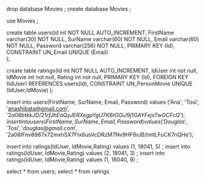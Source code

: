 drop database Movies ;
create database Movies ;

use Movies ;

create table users(Id int NOT NULL AUTO_INCREMENT, 
					FirstName varchar(30) NOT NULL,
                    SurName varchar(60) NOT NULL,
                    Email varchar(60) NOT NULL,
                    Password varchar(256) NOT NULL,
                    PRIMARY KEY (Id),
					CONSTRAINT UN_Email UNIQUE (Email)                    
);


create table ratings(Id int NOT NULL AUTO_INCREMENT, 
					IdUser int not null,
                    IdMovie  int not null,
					Rating int not null,
                    PRIMARY KEY (Id),
					FOREIGN KEY (IdUser) REFERENCES users(Id),
                    CONSTRAINT UN_PersonMovie UNIQUE (IdUser,IdMovie)
);

insert into users(FirstName, SurName, Email, Password) values ('Ana', 'Tosi', 'anashibata@gmail.com', '$2a$08$btkkJD/21rfJhEaQyJERXegpYgU7K6tGGiJ9j1GAYFejsTwGCFcl2') ;
insert into users(FirstName, SurName, Email, Password) values ('Douglas', 'Tosi', 'douglas@gmail.com', '$2a$08$IFnv8967x72mxhSX7FIx6usVcDRzM7Nv9HF6rJB/tmtLFuCK7nQHe');

insert into ratings(IdUser, IdMovie,Rating) values (1, 18041, 5) ;
insert into ratings(IdUser, IdMovie,Rating) values (2, 18041, 3) ;
insert into ratings(IdUser, IdMovie,Rating) values (1, 18040, 9) ;


select * from users;
select * from ratings

